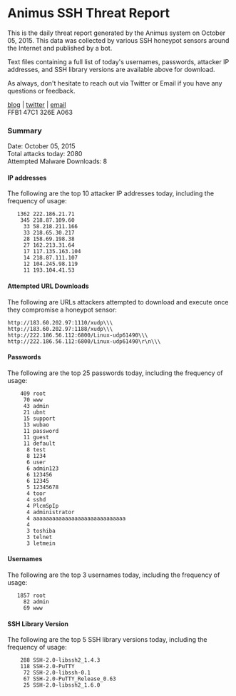 # Animus SSH Threat Report

This is the daily threat report generated by the Animus system on October 05, 2015. This data was collected by various SSH honeypot sensors around the Internet and published by a bot.  

Text files containing a full list of today's usernames, passwords, attacker IP addresses, and SSH library versions are available above for download.  

As always, don't hesitate to reach out via Twitter or Email if you have any questions or feedback.  

[blog](http://morris.guru) | [twitter](https://twitter.com/andrew___morris) | [email](mailto:andrew@morris.guru)  
FFB1 47C1 326E A063  

### Summary

Date: October 05, 2015  
Total attacks today: 2080  
Attempted Malware Downloads: 8 

#### IP addresses
The following are the top 10 attacker IP addresses today, including the frequency of usage:
```
   1362 222.186.21.71
    345 218.87.109.60
     33 58.218.211.166
     33 218.65.30.217
     28 158.69.198.38
     27 162.213.31.64
     17 117.135.163.104
     14 218.87.111.107
     12 104.245.98.119
     11 193.104.41.53
```

#### Attempted URL Downloads
The following are URLs attackers attempted to download and execute once they compromise a honeypot sensor:
```
http://183.60.202.97:1110/xudp\\\
http://183.60.202.97:1188/xudp\\\
http://222.186.56.112:6800/Linux-udp61490\\\
http://222.186.56.112:6800/Linux-udp61490\r\n\\\
```

#### Passwords
The following are the top 25 passwords today, including the frequency of usage:
```
    409 root
     70 www
     43 admin
     21 ubnt
     15 support
     13 wubao
     11 password
     11 guest
     11 default
      8 test
      8 1234
      6 user
      6 admin123
      6 123456
      6 12345
      5 12345678
      4 toor
      4 sshd
      4 PlcmSpIp
      4 administrator
      4 aaaaaaaaaaaaaaaaaaaaaaaaaaaaa
      4 
      3 toshiba
      3 telnet
      3 letmein
```

#### Usernames
The following are the top 3 usernames today, including the frequency of usage:
```
   1857 root
     82 admin
     69 www
```

#### SSH Library Version
The following are the top 5 SSH library versions today, including the frequency of usage:
```
    288 SSH-2.0-libssh2_1.4.3
    118 SSH-2.0-PuTTY
     72 SSH-2.0-libssh-0.1
     67 SSH-2.0-PuTTY_Release_0.63
     25 SSH-2.0-libssh2_1.6.0
```
